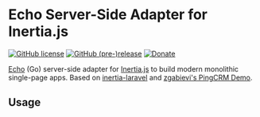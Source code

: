 # Echo Server-Side Adapter for Inertia.js 
[![GitHub license](https://img.shields.io/github/license/elipzis/inertia-echo.svg)](https://github.com/elipzis/inertia-echo/blob/master/LICENSE.md) [![GitHub (pre-)release](https://img.shields.io/badge/release-0.1.0-yellow.svg)](https://github.com/elipzis/inertia-echo/releases/tag/0.1.0) [![Donate](https://img.shields.io/badge/Donate-PayPal-green.svg)](https://www.paypal.me/elipzis)

[Echo][3] (Go) server-side adapter for [Inertia.js][2] to build modern monolithic single-page apps. Based on [inertia-laravel][4] and [zgabievi's PingCRM Demo][5].

## Usage

  [1]: https://elipZis.com
  [2]: https://inertiajs.com/
  [3]: https://echo.labstack.com/
  [4]: https://github.com/inertiajs/inertia-laravel
  [5]: https://github.com/zgabievi/pingcrm-svelte
